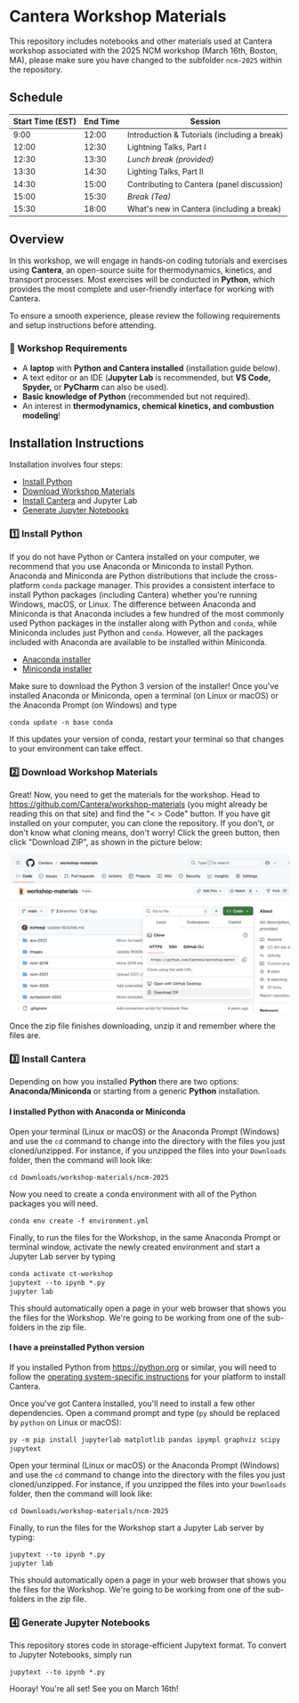 # Cantera Workshop Materials

This repository includes notebooks and other materials used at Cantera workshop associated with the 2025 NCM workshop (March 16th, Boston, MA), please make sure you have changed to the subfolder `ncm-2025` within the repository.

## Schedule

| Start Time (EST) | End Time | Session                        |
|------------------|----------|--------------------------------|
| 9:00  | 12:00 | Introduction & Tutorials (including a break) |
| 12:00 | 12:30 | Lightning Talks, Part I                      |
| 12:30 | 13:30 | *Lunch break (provided)*                     |
| 13:30 | 14:30 | Lighting Talks, Part II                      |
| 14:30 | 15:00 | Contributing to Cantera (panel discussion)   |
| 15:00 | 15:30 | *Break (Tea)*                                |
| 15:30 | 18:00 | What's new in Cantera (including a break)    |

## Overview

In this workshop, we will engage in hands-on coding tutorials and exercises using **Cantera**, an open-source suite for thermodynamics, kinetics, and transport processes. Most exercises will be conducted in **Python**, which provides the most complete and user-friendly interface for working with Cantera.

To ensure a smooth experience, please review the following requirements and setup instructions before attending.

### **📌 Workshop Requirements**
- A **laptop** with **Python and Cantera installed** (installation guide below).
- A text editor or an IDE (**Jupyter Lab** is recommended, but **VS Code, Spyder,** or **PyCharm** can also be used).
- **Basic knowledge of Python** (recommended but not required).
- An interest in **thermodynamics, chemical kinetics, and combustion modeling**!

## Installation Instructions

Installation involves four steps:
- [Install Python](#1️⃣-install-python)
- [Download Workshop Materials](#2️⃣-download-workshop-materials)
- [Install Cantera](#3️⃣-install-cantera) and Jupyter Lab
- [Generate Jupyter Notebooks](#3️⃣-generate-jupyter-notebooks)

### **1️⃣ Install Python**

If you do not have Python or Cantera installed on your computer, we recommend that you use Anaconda or Miniconda to install Python. Anaconda and Miniconda are Python distributions that include the cross-platform `conda` package manager. This provides a consistent interface to install Python packages (including Cantera) whether you're running Windows, macOS, or Linux. The difference between Anaconda and Miniconda is that Anaconda includes a few hundred of the most commonly used Python packages in the installer along with Python and `conda`, while Miniconda includes just Python and `conda`. However, all the packages included with Anaconda are available to be installed within Miniconda.

* [Anaconda installer](https://www.anaconda.com/download/)
* [Miniconda installer](https://www.anaconda.com/docs/getting-started/miniconda/install)

Make sure to download the Python 3 version of the installer! Once you've installed Anaconda or Miniconda, open a terminal (on Linux or macOS) or the Anaconda Prompt (on Windows) and type

```console
conda update -n base conda
```

If this updates your version of conda, restart your terminal so that changes to your environment can take effect.

### **2️⃣ Download Workshop Materials**

Great! Now, you need to get the materials for the workshop. Head to <https://github.com/Cantera/workshop-materials> (you might already be reading this on that site) and find the "< > Code" button. If you have git installed on your computer, you can clone the repository. If you don't, or don't know what cloning means, don't worry! Click the green button, then click "Download ZIP", as shown in the picture below:

![Download a Zip of the repository](./images/download-repo-zip.png)

Once the zip file finishes downloading, unzip it and remember where the files are.

### **3️⃣ Install Cantera**

Depending on how you installed **Python** there are two options: **Anaconda/Miniconda** or starting from a generic **Python** installation.

#### I installed Python with Anaconda or Miniconda

Open your terminal (Linux or macOS) or the Anaconda Prompt (Windows) and use the `cd` command to change into the directory with the files you just cloned/unzipped. For instance, if you unzipped the files into your `Downloads` folder, then the command will look like:

```console
cd Downloads/workshop-materials/ncm-2025
```

Now you need to create a conda environment with all of the Python packages you will need.

```console
conda env create -f environment.yml
```

Finally, to run the files for the Workshop, in the same Anaconda Prompt or terminal window, activate the newly created environment and start a Jupyter Lab server by typing

```console
conda activate ct-workshop
jupytext --to ipynb *.py
jupyter lab
```

This should automatically open a page in your web browser that shows you the files for the Workshop. We're going to be working from one of the sub-folders in the zip file.

#### I have a preinstalled Python version

If you installed Python from <https://python.org> or similar, you will need to follow the [operating system-specific instructions](https://cantera.org/install) for your platform to install Cantera.

Once you've got Cantera installed, you'll need to install a few other dependencies. Open a command prompt and type (`py` should be replaced by `python` on Linux or macOS):

```console
py -m pip install jupyterlab matplotlib pandas ipympl graphviz scipy jupytext
```

Open your terminal (Linux or macOS) or the Anaconda Prompt (Windows) and use the `cd` command to change into the directory with the files you just cloned/unzipped. For instance, if you unzipped the files into your `Downloads` folder, then the command will look like:

```console
cd Downloads/workshop-materials/ncm-2025
```

Finally, to run the files for the Workshop start a Jupyter Lab server by typing:

```console
jupytext --to ipynb *.py
jupyter lab
```

This should automatically open a page in your web browser that shows you the files for the Workshop. We're going to be working from one of the sub-folders in the zip file.

### **4️⃣ Generate Jupyter Notebooks**

This repository stores code in storage-efficient Jupytext format. To convert to Jupyter Notebooks, simply run

```Console
jupytext --to ipynb *.py
```

Hooray! You're all set! See you on March 16th!
